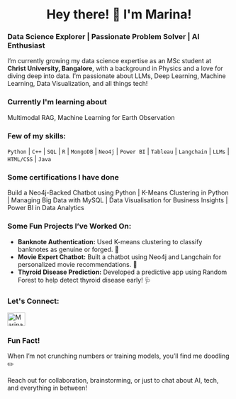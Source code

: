 <h1 align="center">Hey there! 👋 I'm Marina!</h1>
<h3 align="left">Data Science Explorer | Passionate Problem Solver | AI Enthusiast</h3>

<p>
  I’m currently growing my data science expertise as an MSc student at <b>Christ University, Bangalore</b>, with a background in Physics and a love for diving deep into data.
  I’m passionate about LLMs, Deep Learning, Machine Learning, Data Visualization, and all things tech!
</p>
<p>
  <h3>Currently I'm learning about</h3>
  Multimodal RAG, Machine Learning for Earth Observation
</p>

<h3 align="left">Few of my skills:</h3>
<p>
  <code>Python</code> | <code>C++</code> | <code>SQL</code> | <code>R</code> | <code>MongoDB</code> | <code>Neo4j</code> | <code>Power BI</code> | <code>Tableau</code> | <code>Langchain</code> | <code>LLMs</code> | <code>HTML/CSS</code> | <code>Java</code>
</p>

<h3 align="left">Some certifications I have done</h3>
<p>
  Build a Neo4j-Backed Chatbot using Python | K-Means Clustering in Python | Managing Big Data with MySQL | Data Visualisation for Business Insights | Power BI in Data Analytics
</p>

<h3 align="left">Some Fun Projects I’ve Worked On:</h3>
<ul>
  <li><b>Banknote Authentication:</b> Used K-means clustering to classify banknotes as genuine or forged. 💸</li>
  <li><b>Movie Expert Chatbot:</b> Built a chatbot using Neo4j and Langchain for personalized movie recommendations. 🎥</li>
  <li><b>Thyroid Disease Prediction:</b> Developed a predictive app using Random Forest to help detect thyroid disease early! 🩺</li>
</ul>

<h3 align="left">Let's Connect:</h3>
<p>
  <a href="https://linkedin.com/in/marina-ts-446939212" target="blank">
    <img src="https://cdn.jsdelivr.net/npm/simple-icons@v3/icons/linkedin.svg" alt="Marina's LinkedIn" height="30" width="40" />
  </a>
</p>

<h3 align="left">Fun Fact!</h3>
<p>
  When I’m not crunching numbers or training models, you’ll find me doodling ✏️
</p>

<p>
  Reach out for collaboration, brainstorming, or just to chat about AI, tech, and everything in between!
</p>
